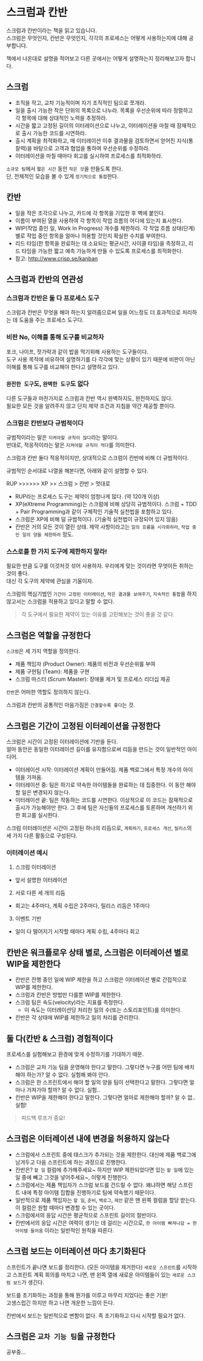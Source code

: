 # 스크럼과 칸반

스크럼과 칸반이라는 책을 읽고 있습니다.  
스크럼은 무엇인지, 칸반은 무엇인지, 각각의 프로세스는 어떻게 사용하는지에 대해 공부합니다.

책에서 나온대로 설명을 적어보고 다른 곳에서는 어떻게 설명하는지 정리해보고자 합니다.

## 스크럼

- 조직을 작고, 교차 기능적이며 자기 조직적인 팀으로 쪼개라.
- 일을 출시 가능한 작은 단위의 목록으로 나누라. 목록을 우선순위에 따라 정렬하고 각 항목에 대해 상대적인 노력을 추정하라.
- 시간을 짧고 고정된 길이의 이터레이션으로 나누고, 이터레이션을 마칠 때 잠재적으로 출시 가능한 코드를 시연하라.
- 출시 계획을 최적화하고, 매 이터레이션 이후 결과물을 검토하면서 얻어진 지식(통찰력)을 바탕으로 고객과 협업을 통하여 우선순위를 수정하라.
- 이터레이션을 마칠 때마다 회고를 실시하여 프로세스를 최적화하라.

`소규모 팀`에서 `짧은 시간` 동안 `작은 것`을 만들도록 한다.  
단, 전체적인 모습을 볼 수 있게 `정기적으로 통합`한다.

## 칸반

- 일을 작은 조각으로 나누고, 카드에 각 항목을 기입한 후 벽에 붙인다.
- 이름이 부여된 열을 사용하여 각 항목이 작업 흐름의 어디에 있는지 표시한다.
- WIP(작업 중인 일, Work In Progress) 개수를 제한하라. 각 작업 흐름 상태(단계)별로 작업 중인 항목을 얼마나 허용할 것인지 확실한 수치를 부여한다.
- 리드 타임(한 항목을 완료하는 데 소요되는 평균시간, 사이클 타임)을 측정하고, 리드 타임을 가능한 짧고 예측 가능하게 만들 수 있도록 프로세스를 최적화한다.
- 참고: http://www.crisp.se/kanban

## 스크럼과 칸반의 연관성

### 스크럼과 칸반은 둘 다 프로세스 도구

스크럼과 칸반은 무엇을 해야 하는지 알려줌으로써 일을 어느정도 더 효과적으로 처리하는 데 도움을 주는 프로세스 도구다.

### 비판 No, 이해를 통해 도구를 비교하자

포크, 나이프, 젓가락과 같이 밥을 먹기위해 사용하는 도구들이다.  
도구 사용 목적에 비유하여 설명하기를 다 각각에 맞는 상황이 있기 때문에 비판이 아닌 이해를 통해 도구를 비교해야 한다고 설명하고 있다.

### `완전한 도구`도, `완벽한 도구`도 없다

다른 도구들과 마찬가지로 스크럼과 칸반 역시 완벽하지도, 완전하지도 않다.  
필요한 모든 것을 알려주지 않고 단지 제약 조건과 지침을 약간 제공할 뿐이다.

### 스크럼은 칸반보다 규범적이다

규범적이라는 말은 `지켜야할 규칙이 많다`라는 말이다.  
반대로, 적응적이라는 말은 `지켜야할 규칙이 적다`를 의미한다.

스크럼과 칸반 둘다 적응적이지만, 상대적으로 스크럼이 칸반에 비해 더 규범적이다.

규범적인 순서대로 나열을 해본다면, 아래와 같이 설명할 수 있다.

RUP >>>>>> XP >> 스크럼 > 칸반 > 멋대로

- RUP라는 프로세스 도구는 제약이 엄청나게 많다. (약 120개 이상)
- XP(eXtreme Programming)는 스크럼에 비해 상당히 규범적이다. 스크럼 + TDD + Pair Programming과 같이 구체적인 기술적 실천법을 포함하고 있다.
- 스크럼은 XP에 비해 덜 규범적이다. (기술적 실천법이 규정되어 있지 않음)
- 칸반은 거의 모든 것이 열린 상태. 제약 사항이라고는 `일의 흐름을 시각화하라`, `작업 중인 일의 양을 제한하라` 정도.

### 스스로를 한 가지 도구에 제한하지 말라!

필요한 만큼 도구를 이것저것 섞어 사용하자. 우리에게 맞는 것이라면 무엇이든 취하는 것이 좋다.  
대신 각 도구의 제약에 관심을 기울이자.

스크럼의 핵심기법인 `기간이 고정된 이터레이션`, `작은 결과물 보여주기`, `지속적인 통합`을 하지 않고서는 
스크럼을 적용하고 있다고 말할 수 없다.

> 각 도구에서 필요한 제약이 있는 이유를 고민해보는 것이 좋을 것 같다.

## 스크럼은 역할을 규정한다

`스크럼`은 세 가지 역할을 정의한다.

- 제품 책임자 (Product Owner): 제품의 비전과 우선순위를 부여
- 제품 구현팀 (Team): 제품을 구현
- 스크럼 마스터 (Scrum Master): 장애물 제거 및 프로세스 리더십 제공

`칸반`은 어떠한 역할도 정의하지 않는다.

스크럼과 칸반의 공통적인 마음가짐은 `간결할수록 좋다`는 것.

## 스크럼은 기간이 고정된 이터레이션을 규정한다

스크럼은 시간이 고정된 이터레이션에 기반을 둔다.  
얼마 동안은 동일한 이터레이션 길이를 유지함으로써 리듬을 만드는 것이 일반적인 아이디어.

- 이터레이션 시작: 이터레이션 계획이 만들어짐. 제품 백로그에서 특정 개수의 아이템을 가져옴.
- 이터레이션 중: 팀은 하기로 약속한 아이템들을 완료하는 데 집중한다. 이 동안 해야 할 일은 변경되지 않는다.
- 이터레이션 끝: 팀은 작동하는 코드를 시연한다. 이상적으로 이 코드는 잠재적으로 출시가 가능해야만 한다. 그 후에 팀은 자신들의 프로세스를 토론하며 개선하기 위한 회고를 실시한다.

스크럼 이터레이션은 시간이 고정된 하나의 리듬으로, `계획하기`, `프로세스 개선`, `릴리스`의 세 가지 다른 활동으로 구성된다.

### 이터레이션 예시

1. 스크럼 이터레이션
  - 앞서 설명한 이터레이션
2. 서로 다른 세 개의 리듬
  - 회고는 4주마다, 계획 수립은 2주마다, 릴리스 리듬은 1주마다
3. 이벤트 기반
  - 일이 다 떨어지기 시작할 때마다 계획 수립, 4주마다 회고

## 칸반은 워크플로우 상태 별로, 스크럼은 이터레이션 별로 WIP을 제한한다

- 칸반은 잔행 중인 일에 WIP 제한을 하고 스크럼은 이터레이션 별로 간접적으로 WIP를 제한한다.
- 스크럼과 칸반은 방법만 다를뿐 WIP를 제한한다.
- 스크럼 팀은 속도(velocity)라는 지표를 측정한다.
  - 이 속도는 이터레이션당 처리한 일의 수(또는 스토리포인트)를 의미한다.
- 칸반은 각 상태에 WIP를 제한하고 일의 처리를 관리한다.

## 둘 다(칸반 & 스크럼) 경험적이다

프로세스를 실험해보고 환경에 맞게 수정하기를 기대하기 때문.

- 스크럼은 교차 기능 팀을 운영해야 한다고 말한다. 그렇다면 누구를 어떤 팀에 배치해야 하는가? 알 수 없다. 실험해 봐야 안다.
- 스크럼은 한 스프린트에서 해야 할 일의 양을 팀이 선택한다고 말한다. 그렇다면 얼마나 가져가야 할까? 알 수 없다. 실험..
- 칸반은 WIP을 제한해야 한다고 말한다. 그렇다면 얼마로 제한해야 할까? 알 수 없.. 실험!

> 피드백 루프가 중요!

## 스크럼은 이터레이션 내에 변경을 허용하지 않는다

- 스크럼에서 스프린트 중에 태스크가 추가되는 것을 제한한다. 대신에 제품 백로그에 남겨두고 다음 스프린트에 하는 과정으로 진행한다.
- 칸반은? `할 일` 컬럼에 추가해주세요~ 하지만 WIP 제한되었다면 있는 `할 일`에 있는 일 중에 빼고 그것을 넣어주세요~, 이렇게 진행한다.
- 스크럼에서는 제품 책임자가 스크럼 보드를 건드릴 수 없다. 왜냐하면 해당 스프린트 내에 특정 아이템 집합을 진행하기로 팀에 약속했기 때문이다.
- 일반적으로 제품 책임자는 `할 일`, `준비`, `백로그`, `제안` 같은 맨 왼쪽 컬럼을 할당 받는다. 이 컬럼은 원할 때마다 변경할 수 있는 곳이다.
- 스크럼에서의 응답 시간은 평균적으로 스프린트 길이의 절반이다.
- 칸반에서의 응답 시간은 여력이 생기는 데 걸리는 시간으로, `한 아이템 빠져나감 = 한 아이템 들어옴` 이라는 일반적인 원칙을 따른다.

## 스크럼 보드는 이터레이션 마다 초기화된다

스프린트가 끝나면 보드를 정리한다. (모든 아이템을 제거한다) `새로운 스프린트`를 시작하고 스프린트 계획 회의를 마치고 나면, 맨 왼쪽 열에 새로운 아이템들이 있는 `새로운 스크럼 보드`가 생긴다.

보드를 초기화하는 과정을 통해 뭔가를 이루고 마무리 지었다는 좋은 기분!  
고생스럽긴 하지만 하고 나면 개운한 느낌이 든다.

칸반에서 보드는 일반적으로 변함이 없다. 즉 초기화하고 다시 시작할 필요가 없다.

## 스크럼은 `교차 기능 팀`을 규정한다

공부중...

